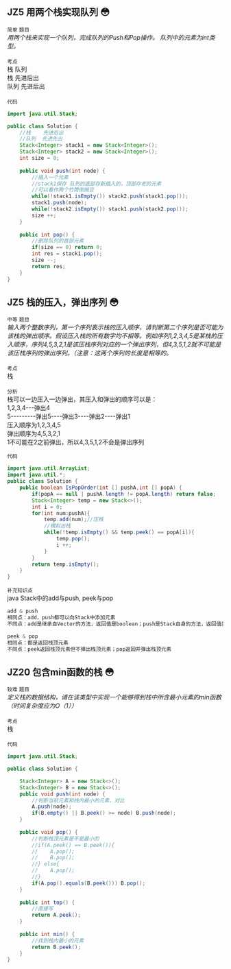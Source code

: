 ## JZ5  用两个栈实现队列 :flushed:
`简单` `题目`<br>
*用两个栈来实现一个队列，完成队列的Push和Pop操作。 队列中的元素为int类型。*<br>
<br>
`考点`<br>
栈 队列<br>
栈 先进后出<br>
队列 先进后出<br>
<br>
`代码`<br>
```java
import java.util.Stack;

public class Solution {
    //栈    先进后出
    //队列  先进先出
    Stack<Integer> stack1 = new Stack<Integer>();
    Stack<Integer> stack2 = new Stack<Integer>();
    int size = 0;
    
    public void push(int node) {
        //插入一个元素
        //stack1保存 队列的底部存新插入的，顶部存老的元素
        //可以看作两个竹筒倒豌豆
        while(!stack1.isEmpty()) stack2.push(stack1.pop());
        stack1.push(node);
        while(!stack2.isEmpty()) stack1.push(stack2.pop());
        size ++;
    }
    
    public int pop() {
        //删除队列的首部元素
        if(size == 0) return 0;
        int res = stack1.pop();
        size --;
        return res;
    }
}
```
## JZ5  栈的压入，弹出序列 :flushed:
`中等` `题目`<br>
*输入两个整数序列，第一个序列表示栈的压入顺序，请判断第二个序列是否可能为该栈的弹出顺序。假设压入栈的所有数字均不相等。例如序列1,2,3,4,5是某栈的压入顺序，序列4,5,3,2,1是该压栈序列对应的一个弹出序列，但4,3,5,1,2就不可能是该压栈序列的弹出序列。（注意：这两个序列的长度是相等的。*<br>
<br>
`考点`<br>
栈<br><br>
`分析`<br>
栈可以一边压入一边弹出，其压入和弹出的顺序可以是：<br>
1,2,3,4---弹出4<br>
5---------弹出5----弹出3----弹出2----弹出1<br>
压入顺序为1,2,3,4,5<br>
弹出顺序为4,5,3,2,1<br>
1不可能在2之前弹出，所以4,3,5,1,2不会是弹出序列

`代码`<br>
```java
import java.util.ArrayList;
import java.util.*;
public class Solution {
    public boolean IsPopOrder(int [] pushA,int [] popA) {
        if(popA == null | pushA.length != popA.length) return false;
        Stack<Integer> temp = new Stack<>();
        int i = 0;
        for(int num:pushA){
            temp.add(num);//压栈
            //模拟出栈
            while(!temp.isEmpty() && temp.peek() == popA[i]){
                temp.pop();
                i ++;
            }
        }
        return temp.isEmpty();
    }
}
```
`补充知识点`<br>
java Stack中的add与push, peek与pop<br>
```java
add & push
相同点：add，push都可以向Stack中添加元素
不同点：add是继承自Vector的方法，返回值是boolean；push是Stack自身的方法，返回值类型是参数类型
```
```java
peek & pop
相同点：都是返回栈顶元素
不同点：peek返回栈顶元素但不弹出栈顶元素；pop返回并弹出栈顶元素
```
## JZ20  包含min函数的栈 :flushed:
`较难` `题目`<br>
*定义栈的数据结构，请在该类型中实现一个能够得到栈中所含最小元素的min函数（时间复杂度应为O（1））*<br>
<br>
`考点`<br>
栈<br><br>
`代码`<br>
```java
import java.util.Stack;

public class Solution {

    Stack<Integer> A = new Stack<>();
    Stack<Integer> B = new Stack<>();
    public void push(int node) {
        //判断当前元素和栈内最小的元素，对比
        A.push(node);
        if(B.empty() || B.peek() >= node) B.push(node);
    }
    
    public void pop() {
        //判断栈顶元素是不是最小的
        //if(A.peek() == B.peek()){
        //    A.pop();
        //    B.pop();
        //} else{
        //    A.pop();
        //}
        if(A.pop().equals(B.peek())) B.pop();
    }
    
    public int top() {
        //直接写
        return A.peek();
    }
    
    public int min() {
        //找到栈内最小的元素
        return B.peek();
    }
}
```
